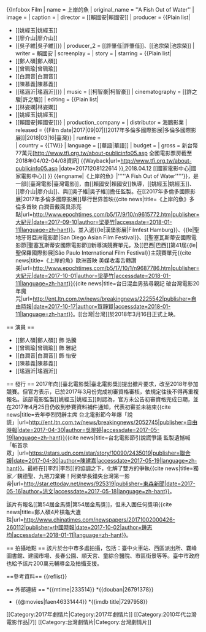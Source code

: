 {{Infobox Film
| name               = 上岸的魚
| original_name      = ''A Fish Out of Water''
| image              = 
| caption            = 
| director           = [[賴國安|賴國安]]
| producer           = {{Plain list|
* [[姚經玉|姚經玉]]
* [[廖介山|廖介山]]
* [[吳子維|吳子維]]}}
| producer_2         = [[許肇任|許肇任]]、[[池宗榮|池宗榮]]
| writer             = 賴國安
| screenplay         = 
| story              = 
| starring           = {{Plain list|
* [[鄭人碩|鄭人碩]]
* [[曾珮瑜|曾珮瑜]]
* [[白潤音|白潤音]]
* [[陳慕義|陳慕義]]
* [[瑤涵沂|瑤涵沂]]}}
| music              = [[柯智豪|柯智豪]]
| cinematography     = [[許之駿|許之駿]]
| editing            = {{Plain list|
* [[林姿嫻|林姿嫻]]
* [[姚經玉|姚經玉]]
* [[賴國安|賴國安]]}}
| production_company = 
| distributor        = 海鵬影業
| released           = {{Film date|2017|09|07|[[2017年多倫多國際影展|多倫多國際影展]]|2018|03|16|臺灣}}
| runtime            = 	
| country            = {{TW}}
| language           = [[華語|華語]]
| budget             = 
| gross              =  新台幣77萬元<ref>[http://www.tfi.org.tw/about-publicinfo05.asp 全國電影票房截至2018年04/02-04/08資訊] {{Wayback|url=http://www.tfi.org.tw/about-publicinfo05.asp |date=20171208122614 }},2018.04.12 [[國家電影中心|國家電影中心]]</ref>
}}
{{engname|《上岸的魚》|'''''A Fish Out of Water'''''}}，是一部[[臺灣電影|臺灣電影]]，由[[賴國安|賴國安]]執導，[[姚經玉|姚經玉]]、[[廖介山|廖介山]]、與[[吳子維|吳子維]]擔任監製。在[[2017年多倫多國際影展|2017年多倫多國際影展]]舉行世界首映<ref>{{cite news|title=《上岸的魚》多倫多首映 白潤音戴面具添亮點|url=http://www.epochtimes.com/b5/17/9/10/n9615772.htm|publisher=大紀元|date=2017-09-10|author=梁夢竹|accessdate=2018-01-11|language=zh-hant}}</ref>。並入選{{le|漢堡影展|Filmfest Hamburg}}、{{le|聖地牙哥亞洲電影節|San Diego Asian Film Festival}}、[[聖塞瓦斯蒂安國際電影節|聖塞瓦斯蒂安國際電影節]]新導演競賽單元，及[[巴西|巴西]]第41屆{{le|聖保羅國際影展|São Paulo International Film Festival}}主競賽單元<ref>{{cite news|title=《上岸的魚》歐洲首映 美媒收毒舌轉讚美|url=http://www.epochtimes.com/b5/17/10/1/n9687786.htm|publisher=大紀元|date=2017-10-01|author=梁夢竹|accessdate=2018-01-11|language=zh-hant}}</ref><ref>{{cite news|title=台日混血男孩尋親記 破台灣電影20年魔咒|url=http://ent.ltn.com.tw/news/breakingnews/2225542|publisher=自由時報|date=2017-10-17|author=賀靜賢|accessdate=2018-01-11|language=zh-hant}}</ref>。[[台灣|台灣]]於2018年3月16日正式上映。

== 演員 ==
* [[鄭人碩|鄭人碩]] 飾 浩騰
* [[曾珮瑜|曾珮瑜]] 飾 雅紀
* [[白潤音|白潤音]] 飾 怡安
* [[陳慕義|陳慕義]]
* [[瑤涵沂|瑤涵沂]]

== 發行 ==
2017年向[[臺北電影獎|臺北電影獎]]提出撤片要求，改至2018年參加競賽。但官方表示，已於2017年3月份完成初審資格審核，依規定往後不得再重複報名。該部電影監製[[姚經玉|姚經玉]]則認為，官方未公告初審資格完成日期，並在2017年4月25日仍收到參賽資料補件通知，代表初審並未結束<ref>{{cite news|title=去年李烈閃辭主席 台北電影節今年爆「說謊」|url=http://ent.ltn.com.tw/news/breakingnews/2052745|publisher=自由時報|date=2017-04-30|author=吳琬婷|accessdate=2017-05-19|language=zh-hant}}</ref><ref>{{cite news|title=台北電影節引說謊爭議 監製遺憾喊「斬首示眾」|url=https://stars.udn.com/star/story/10090/2435019|publisher=聯合報|date=2017-04-30|author=陳建嘉|accessdate=2017-05-19|language=zh-hant}}</ref>。最終在[[李烈|李烈]]的協調之下，化解了雙方的爭執<ref>{{cite news|title=獨家／魏德聖、九把刀棄賽！阿樂學長錯失台灣第一影帝|url=http://star.ettoday.net/news/925319|publisher=東森新聞|date=2017-05-16|author=洪文|accessdate=2017-05-18|language=zh-hant}}</ref>。

該片有報名[[第54屆金馬獎|第54屆金馬獎]]，但未入圍任何獎項<ref>{{cite news|title=鄭人碩4片槓龜大遺珠|url=http://www.chinatimes.com/newspapers/20171002000426-260112|publisher=中國時報|date=2017-10-02|author=鍾志均|accessdate=2018-01-11|language=zh-hant}}</ref>。

== 拍攝地點 ==
該片於台中市多處拍攝，包括：臺中火車站、西區派出所、霧峰圖書館、建國市場、長春公園、順天宮、童綜合醫院、市區街景等等。臺中市政府也給予該片200萬元輔導金及拍攝支援。

==參考資料==
{{reflist}}

== 外部連結 ==
*{{mtime|233514}}
*{{douban|26791378}}
* {{@movies|faen46331444}}
*{{imdb title|7297958}}

[[Category:2017年劇情片|Category:2017年劇情片]]
[[Category:2010年代台灣電影作品|7]]
[[Category:台灣劇情片|Category:台灣劇情片]]